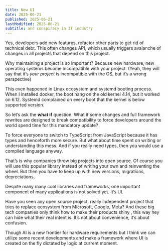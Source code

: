 ```yaml
---
title: New UI
date: 2025-06-21
published: 2025-06-21
lastModified: 2025-06-21
subtitle: and conspiracy in IT industry
---
```

Yes, developers add new features, refactor other parts to get rid of technical debt. This often changes API, which usually triggers avalanche of changes in all projects that depend on this project. 

Why maintaining a project is so important? Because new hardware, new operating systems become incompatible with your project. (Yeah, they will say that it’s _your project_ is incompatible with the OS, but it’s a wrong perspective)

This even happened in Linux ecosystem and systemd booting process. When I installed docker, the boot hang on the old kernel 4.14, but it worked on 6.12. Systemd complained on every boot that the kernel is below supported version.

So let’s ask the **what if** question. What if some changes and full framework rewrites are designed to break compatibility to force developers around the world spend time for this mandatory update? 

To force everyone to switch to TypeScript from JavaScript because it has types and henceforth more secure. But what about time spent on writing or understanding this mess. And if you really need types, then you would use a compiled language anyway.

That’s is why companies throw big projects into open source. Of course you will use this popular library instead of writing your own and reinventing the wheel. But then you have to keep up with new versions, migrations, depreciations.

Despite many many cool libraries and frameworks, one important component of many applications is not solved yet. It’s UI. 

Have you seen any open source project, really independent project that tries to replace ecosystem from Microsoft, Google, Meta? And these big tech companies only think how to make their products shiny , this way hey can hide what their real intent is. It’s not about convenience, it’s about confusion.

Though AI is a new frontier for hardware requirements but I think we can utilize some recent developments and make a framework where UI is created on the fly dictated by logic at current moment.
